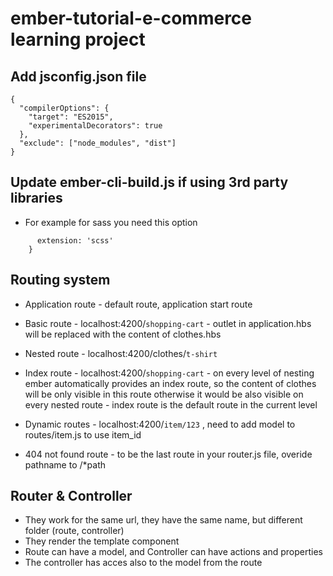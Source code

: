 # ember-tutorial-e-commerce learning project

## Add jsconfig.json file

```
{
  "compilerOptions": {
    "target": "ES2015",
    "experimentalDecorators": true
  },
  "exclude": ["node_modules", "dist"]
}
```

## Update ember-cli-build.js if using 3rd party libraries

- For example for sass you need this option

```sassOptions: {
      extension: 'scss'
    }
```

## Routing system

- Application route - default route, application start route

- Basic route - localhost:4200/`shopping-cart` - outlet in application.hbs will be replaced with the content of clothes.hbs
- Nested route - localhost:4200/clothes/`t-shirt`

- Index route - localhost:4200/`shopping-cart` - on every level of nesting ember automatically provides an index route, so the content of clothes will be only visible in this route otherwise it would be also visible on every nested route - index route is the default route in the current level

- Dynamic routes - localhost:4200/`item/123` , need to add model to routes/item.js to use item_id

- 404 not found route - to be the last route in your router.js file, overide pathname to /\*path

## Router & Controller

- They work for the same url, they have the same name, but different folder (route, controller)
- They render the template component
- Route can have a model, and Controller can have actions and properties
- The controller has acces also to the model from the route
